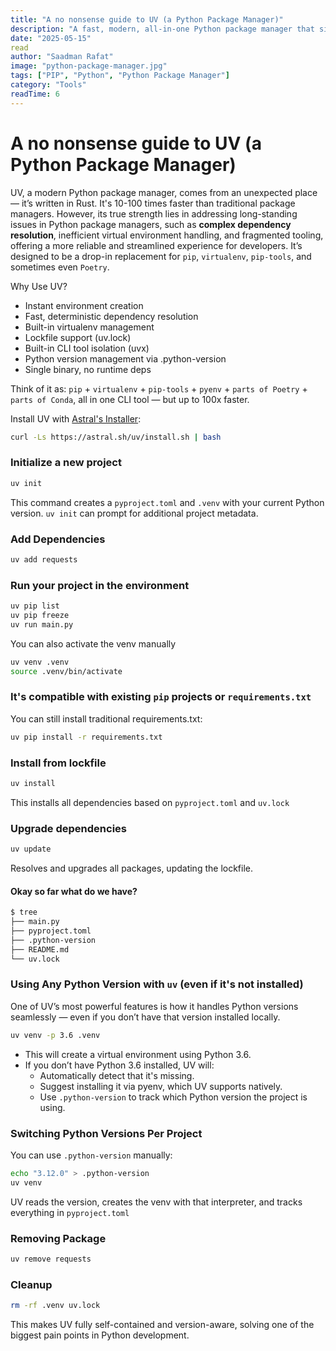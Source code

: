 ```yaml
---
title: "A no nonsense guide to UV (a Python Package Manager)"
description: "A fast, modern, all-in-one Python package manager that simplifies dependency management, environments, and Python versions."
date: "2025-05-15"
read
author: "Saadman Rafat"
image: "python-package-manager.jpg"
tags: ["PIP", "Python", "Python Package Manager"]
category: "Tools"
readTime: 6
---
```


# A no nonsense guide to UV (a Python Package Manager)

UV, a modern Python package manager, comes from an unexpected place — it’s written in Rust. It's 
10-100 times faster than traditional package managers. However, its true strength lies in addressing
long-standing issues in Python package managers, such as **complex dependency resolution**, inefficient 
virtual environment handling, and fragmented tooling, offering a more reliable and streamlined experience 
for developers. It’s designed to be a drop-in replacement for `pip`, `virtualenv`, `pip-tools`, and sometimes 
even `Poetry`.

Why Use UV?
* Instant environment creation
* Fast, deterministic dependency resolution
* Built-in virtualenv management
* Lockfile support (uv.lock)
* Built-in CLI tool isolation (uvx)
* Python version management via .python-version
* Single binary, no runtime deps

Think of it as: 
`pip` + `virtualenv` + `pip-tools` + `pyenv` + `parts of Poetry` + `parts of Conda`, all in one CLI tool 
— but up to 100x faster.


Install UV with [Astral's Installer](https://github.com/astral-sh/uv#installation):
```bash
curl -Ls https://astral.sh/uv/install.sh | bash
```

### Initialize a new project
```bash
uv init
```
This command creates a `pyproject.toml` and `.venv` with your current Python version. `uv init`
can prompt for additional project metadata.

### Add Dependencies
```bash
uv add requests
```
### Run your project in the environment

```bash
uv pip list
uv pip freeze
uv run main.py
```
You can also activate the venv manually

```bash
uv venv .venv  
source .venv/bin/activate
```
### It's compatible with existing `pip` projects or `requirements.txt`

You can still install traditional requirements.txt:
```bash
uv pip install -r requirements.txt
```

### Install from lockfile

```bash
uv install
```
This installs all dependencies based on `pyproject.toml` and `uv.lock`

### Upgrade dependencies
```bash
uv update
```
Resolves and upgrades all packages, updating the lockfile.

#### Okay so far what do we have?

```bash
$ tree
├── main.py
├── pyproject.toml
├── .python-version
├── README.md
└── uv.lock
```

### Using Any Python Version with `uv` (even if it's not installed)
One of UV’s most powerful features is how it handles Python versions seamlessly — even if you 
don’t have that version installed locally.

```bash
uv venv -p 3.6 .venv
```

* This will create a virtual environment using Python 3.6.
* If you don’t have Python 3.6 installed, UV will:
    * Automatically detect that it's missing.
    * Suggest installing it via pyenv, which UV supports natively.
    * Use `.python-version` to track which Python version the project is using.

### Switching Python Versions Per Project

You can use `.python-version` manually:

```bash
echo "3.12.0" > .python-version
uv venv
```
UV reads the version, creates the venv with that interpreter, and tracks everything in 
`pyproject.toml`

### Removing Package
```bash
uv remove requests 
```

### Cleanup
```bash
rm -rf .venv uv.lock
```

This makes UV fully self-contained and version-aware, solving one of the biggest pain points in Python development.
